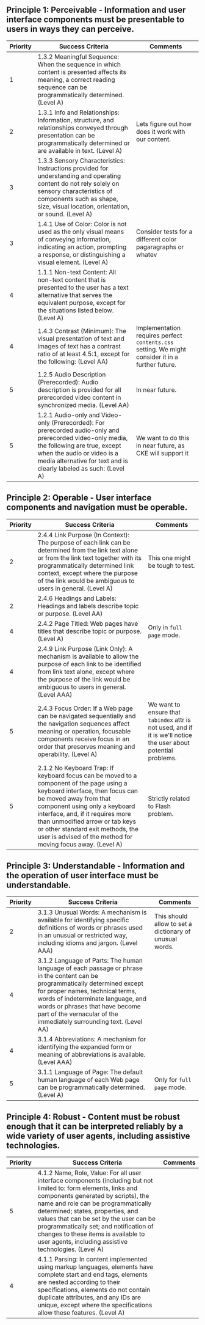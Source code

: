 


## Principle 1: Perceivable - Information and user interface components must be presentable to users in ways they can perceive.

Priority  | Success Criteria | Comments
------------- | ------------- | -------------
1  | 1.3.2 Meaningful Sequence: When the sequence in which content is presented affects its meaning, a correct reading sequence can be programmatically determined. (Level A) |
2  | 1.3.1 Info and Relationships: Information, structure, and relationships conveyed through presentation can be programmatically determined or are available in text. (Level A) | Lets figure out how does it work with our content.
3  | 1.3.3 Sensory Characteristics: Instructions provided for understanding and operating content do not rely solely on sensory characteristics of components such as shape, size, visual location, orientation, or sound. (Level A) |
3  | 1.4.1 Use of Color: Color is not used as the only visual means of conveying information, indicating an action, prompting a response, or distinguishing a visual element. (Level A) | Consider tests for a different color pagaragraphs or whatev
4  | 1.1.1 Non-text Content: All non-text content that is presented to the user has a text alternative that serves the equivalent purpose, except for the situations listed below. (Level A) |
4  | 1.4.3 Contrast (Minimum): The visual presentation of text and images of text has a contrast ratio of at least 4.5:1, except for the following: (Level AA) | Implementation requires perfect `contents.css` setting. We might consider it in a further future.
5  | 1.2.5 Audio Description (Prerecorded): Audio description is provided for all prerecorded video content in synchronized media. (Level AA) | In near future.
5  | 1.2.1 Audio-only and Video-only (Prerecorded): For prerecorded audio-only and prerecorded video-only media, the following are true, except when the audio or video is a media alternative for text and is clearly labeled as such: (Level A) | We want to do this in near future, as CKE will support it

## Principle 2: Operable - User interface components and navigation must be operable.

Priority  | Success Criteria | Comments
------------- | ------------- | -------------
2 | 2.4.4 Link Purpose (In Context): The purpose of each link can be determined from the link text alone or from the link text together with its programmatically determined link context, except where the purpose of the link would be ambiguous to users in general. (Level A) | This one might be tough to test.
2 | 2.4.6 Headings and Labels: Headings and labels describe topic or purpose. (Level AA) |
4 | 2.4.2 Page Titled: Web pages have titles that describe topic or purpose. (Level A) | Only in `full page` mode.
4 | 2.4.9 Link Purpose (Link Only): A mechanism is available to allow the purpose of each link to be identified from link text alone, except where the purpose of the link would be ambiguous to users in general. (Level AAA) |
5 | 2.4.3 Focus Order: If a Web page can be navigated sequentially and the navigation sequences affect meaning or operation, focusable components receive focus in an order that preserves meaning and operability. (Level A) | We want to ensure that `tabindex` attr is not used, and if it is we'll notice the user about potential problems.
5 | 2.1.2 No Keyboard Trap: If keyboard focus can be moved to a component of the page using a keyboard interface, then focus can be moved away from that component using only a keyboard interface, and, if it requires more than unmodified arrow or tab keys or other standard exit methods, the user is advised of the method for moving focus away. (Level A) | Strictly related to Flash problem.

## Principle 3: Understandable - Information and the operation of user interface must be understandable.

Priority  | Success Criteria | Comments
------------- | ------------- | -------------
2 | 3.1.3 Unusual Words: A mechanism is available for identifying specific definitions of words or phrases used in an unusual or restricted way, including idioms and jargon. (Level AAA) | This should allow to set a dictionary of unusual words.
4 | 3.1.2 Language of Parts: The human language of each passage or phrase in the content can be programmatically determined except for proper names, technical terms, words of indeterminate language, and words or phrases that have become part of the vernacular of the immediately surrounding text. (Level AA) |
4 | 3.1.4 Abbreviations: A mechanism for identifying the expanded form or meaning of abbreviations is available. (Level AAA) |
5 | 3.1.1 Language of Page: The default human language of each Web page can be programmatically determined. (Level A) | Only for `full page` mode.

## Principle 4: Robust - Content must be robust enough that it can be interpreted reliably by a wide variety of user agents, including assistive technologies.

Priority  | Success Criteria | Comments
------------- | ------------- | -------------
5 | 4.1.2 Name, Role, Value: For all user interface components (including but not limited to: form elements, links and components generated by scripts), the name and role can be programmatically determined; states, properties, and values that can be set by the user can be programmatically set; and notification of changes to these items is available to user agents, including assistive technologies. (Level A) |
4 | 4.1.1 Parsing: In content implemented using markup languages, elements have complete start and end tags, elements are nested according to their specifications, elements do not contain duplicate attributes, and any IDs are unique, except where the specifications allow these features. (Level A) |
